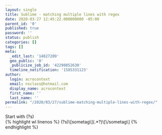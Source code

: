 ```yaml
---
layout: single
title: Sublime - matching multiple lines with regex
date: 2020-03-27 12:45:22.000000000 -05:00
parent_id: '0'
published: true
password: ''
status: publish
categories: []
tags: []
meta:
  _edit_last: '14827209'
  geo_public: '0'
  _publicize_job_id: '42298852630'
  timeline_notification: '1585331123'
author:
  login: acrocontext
  email: nsclass@hotmail.com
  display_name: acrocontext
  first_name: ''
  last_name: ''
permalink: "/2020/03/27/sublime-matching-multiple-lines-with-regex/"
---
```

<p>Start with (?s)<br />
{% highlight wl linenos %}
(?s)\[sometag\](.*?)\[\/sometag\]
{% endhighlight %}

